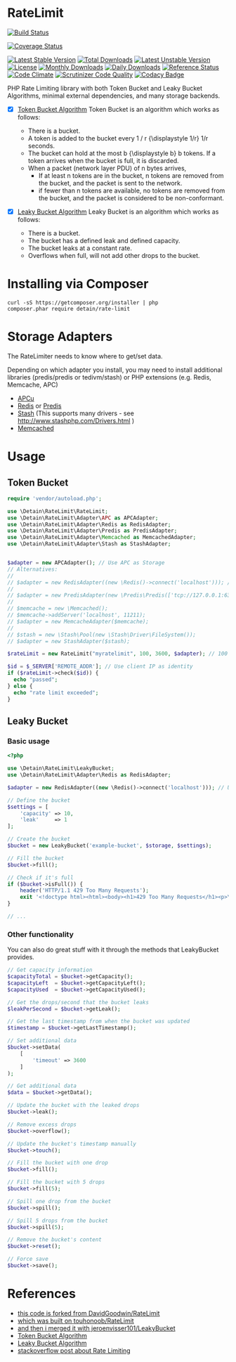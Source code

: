 # RateLimit

[![Build Status](https://travis-ci.org/detain/RateLimit.svg)](https://travis-ci.org/detain/RateLimit/)

[![Coverage Status](https://coveralls.io/repos/github/detain/RateLimit/badge.svg?branch=master)](https://coveralls.io/github/detain/RateLimit?branch=master)

[![Latest Stable Version](https://poser.pugx.org/detain/RateLimit/version)](https://packagist.org/packages/detain/RateLimit)
[![Total Downloads](https://poser.pugx.org/detain/RateLimit/downloads)](https://packagist.org/packages/detain/RateLimit)
[![Latest Unstable Version](https://poser.pugx.org/detain/RateLimit/v/unstable)](//packagist.org/packages/detain/RateLimit)
[![License](https://poser.pugx.org/detain/RateLimit/license)](https://packagist.org/packages/detain/RateLimit)
[![Monthly Downloads](https://poser.pugx.org/detain/RateLimit/d/monthly)](https://packagist.org/packages/detain/RateLimit)
[![Daily Downloads](https://poser.pugx.org/detain/RateLimit/d/daily)](https://packagist.org/packages/detain/RateLimit)
[![Reference Status](https://www.versioneye.com/php/detain:RateLimit/reference_badge.svg?style=flat)](https://www.versioneye.com/php/detain:RateLimit/references)
[![Code Climate](https://codeclimate.com/github/detain/RateLimit/badges/gpa.svg)](https://codeclimate.com/github/detain/RateLimit)
[![Scrutinizer Code Quality](https://scrutinizer-ci.com/g/detain/RateLimit/badges/quality-score.png?b=master)](https://scrutinizer-ci.com/g/detain/RateLimit/?branch=master)
[![Codacy Badge](https://api.codacy.com/project/badge/Grade/659523f63e16487ea71f6b763908d09e)](https://www.codacy.com/app/detain/RateLimit)


PHP Rate Limiting library with both Token Bucket and Leaky Bucket Algorithms, minimal external dependencies, and many storage backends.

- [x] [Token Bucket Algorithm](https://en.wikipedia.org/wiki/Token_bucket) Token Bucket is an algorithm which works as follows:
  - There is a bucket.
  - A token is added to the bucket every 1 / r {\displaystyle 1/r} 1/r seconds.
  - The bucket can hold at the most b {\displaystyle b} b tokens. If a token arrives when the bucket is full, it is discarded.
  - When a packet (network layer PDU) of n bytes arrives,
    - If at least n tokens are in the bucket, n tokens are removed from the bucket, and the packet is sent to the network.
    - if fewer than n tokens are available, no tokens are removed from the bucket, and the packet is considered to be non-conformant.
    
- [x] [Leaky Bucket Algorithm](https://en.wikipedia.org/wiki/Leaky_bucket) Leaky Bucket is an algorithm which works as follows:
  - There is a bucket.
  - The bucket has a defined leak and defined capacity.
  - The bucket leaks at a constant rate.
  - Overflows when full, will not add other drops to the bucket.
  

# Installing via Composer
````shell
curl -sS https://getcomposer.org/installer | php
composer.phar require detain/rate-limit
````

# Storage Adapters

The RateLimiter needs to know where to get/set data. 

Depending on which adapter you install, you may need to install additional libraries (predis/predis or tedivm/stash) or PHP extensions (e.g. Redis, Memcache, APC)


- [APCu](https://pecl.php.net/package/APCu)
- [Redis](https://pecl.php.net/package/redis) or [Predis](https://github.com/nrk/predis)
- [Stash](http://www.stashphp.com) (This supports many drivers - see http://www.stashphp.com/Drivers.html )
- [Memcached](http://php.net/manual/en/intro.memcached.php)


# Usage

## Token Bucket
````php
require 'vendor/autoload.php';

use \Detain\RateLimit\RateLimit;
use \Detain\RateLimit\Adapter\APC as APCAdapter;
use \Detain\RateLimit\Adapter\Redis as RedisAdapter;
use \Detain\RateLimit\Adapter\Predis as PredisAdapter;
use \Detain\RateLimit\Adapter\Memcached as MemcachedAdapter;
use \Detain\RateLimit\Adapter\Stash as StashAdapter;


$adapter = new APCAdapter(); // Use APC as Storage
// Alternatives:
//
// $adapter = new RedisAdapter((new \Redis()->connect('localhost'))); // Use Redis as Storage
//
// $adapter = new PredisAdapter(new \Predis\Predis(['tcp://127.0.0.1:6379'])); // Use Predis as Storage
//
// $memcache = new \Memcached();
// $memcache->addServer('localhost', 11211);
// $adapter = new MemcacheAdapter($memcache); 
//
// $stash = new \Stash\Pool(new \Stash\Driver\FileSystem());
// $adapter = new StashAdapter($stash);

$rateLimit = new RateLimit("myratelimit", 100, 3600, $adapter); // 100 Requests / Hour

$id = $_SERVER['REMOTE_ADDR']; // Use client IP as identity
if ($rateLimit->check($id)) {
  echo "passed";
} else {
  echo "rate limit exceeded";
}
````

## Leaky Bucket

### Basic usage
``` php
<?php

use \Detain\RateLimit\LeakyBucket;
use \Detain\RateLimit\Adapter\Redis as RedisAdapter;

$adapter = new RedisAdapter((new \Redis()->connect('localhost'))); // Use Redis as Storage

// Define the bucket
$settings = [
    'capacity' => 10,
    'leak'     => 1
];

// Create the bucket
$bucket = new LeakyBucket('example-bucket', $storage, $settings);

// Fill the bucket
$bucket->fill();

// Check if it's full
if ($bucket->isFull()) {
    header('HTTP/1.1 429 Too Many Requests');
    exit '<!doctype html><html><body><h1>429 Too Many Requests</h1><p>You seem to be doing a lot of requests. You\'re now cooling down.</p></body></html>';
}

// ...
```

### Other functionality
You can also do great stuff with it through the methods that LeakyBucket provides.

``` php
// Get capacity information
$capacityTotal = $bucket->getCapacity();
$capacityLeft  = $bucket->getCapacityLeft();
$capacityUsed  = $bucket->getCapacityUsed();

// Get the drops/second that the bucket leaks
$leakPerSecond = $bucket->getLeak();

// Get the last timestamp from when the bucket was updated
$timestamp = $bucket->getLastTimestamp();

// Set additional data
$bucket->setData(
    [
        'timeout' => 3600
    ]
);

// Get additional data
$data = $bucket->getData();

// Update the bucket with the leaked drops
$bucket->leak();

// Remove excess drops
$bucket->overflow();

// Update the bucket's timestamp manually
$bucket->touch();

// Fill the bucket with one drop
$bucket->fill();

// Fill the bucket with 5 drops
$bucket->fill(5);

// Spill one drop from the bucket
$bucket->spill();

// Spill 5 drops from the bucket
$bucket->spill(5);

// Remove the bucket's content
$bucket->reset();

// Force save
$bucket->save();
```

# References

- [this code is forked from DavidGoodwin/RateLimit](https://github.com/DavidGoodwin/RateLimit)
- [which was built on touhonoob/RateLimit](https://github.com/touhonoob/RateLimit)
- [and then i merged it with jeroenvisser101/LeakyBucket](https://github.com/jeroenvisser101/LeakyBucket)
- [Token Bucket Algorithm](http://en.wikipedia.org/wiki/Token_bucket)
- [Leaky Bucket Algorithm](https://en.wikipedia.org/wiki/Leaky_bucket)
- [stackoverflow post about Rate Limiting](http://stackoverflow.com/a/668327/670662)
